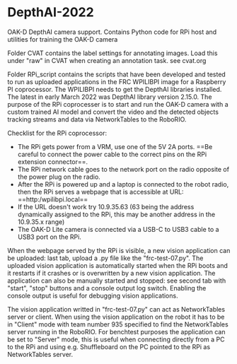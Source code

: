 # DepthAI-2022
OAK-D DepthAI camera support. Contains Python code for RPi host and utilities for training the OAK-D camera

Folder CVAT contains the label settings for annotating images. Load this under "raw" in CVAT when creating an annotation task.
see cvat.org

Folder RPi_script contains the scripts that have been developed and tested to run as uploaded applications in the FRC WPILIBPI image for a Raspberry PI coprocessor. The WPILIBPI needs to get the DepthAI libraries installed. The latest in early March 2022 was DepthAI library version 2.15.0. The purpose of the RPi coprocesser is to start and run the OAK-D camera with a custom trained AI model and convert the video and the detected objects tracking streams and data via NetworkTables to the RoboRIO.

Checklist for the RPi coprocessor:

- The RPi gets power from a VRM, use one of the 5V 2A ports. ==Be careful to connect the power cable to the correct pins on the RPi extension connector==.
- The RPi network cable goes to the network port on the radio opposite of the power plug on the radio.
- After the RPi is powered up and a laptop is connected to the robot radio, then the RPi serves a webpage that is accessible at URL: ==http:/wpilibpi.local==
- If the URL doesn't work try 10.9.35.63 (63 being the address dynamically assigned to the RPi, this may be another address in the 10.9.35.x range)
- The OAK-D Lite camera is connected via a USB-C to USB3 cable to a USB3 port on the RPi.

When the webpage served by the RPi is visible, a new vision application can be uploaded: last tab, upload a .py file like the "frc-test-07.py". The uploaded vision application is automatically started when the RPi boots and it restarts if it crashes or is overwritten by a new vision application. The application can also be manually started and stopped: see second tab with "start", "stop" buttons and a console output log switch. Enabling the console output is useful for debugging vision applications.

The vision application writted in "frc-test-07.py" can act as NetworkTables server or client. When using the vision application on the robot it has to be in "Client" mode with team number 935 specified to find the NetworkTables server running in the RoboRIO. For benchtest purposes the application can be set to "Server" mode, this is useful when connecting directly from a PC to the RPi and using e.g. Shuffleboard on the PC pointed to the RPi as NetworkTables server.